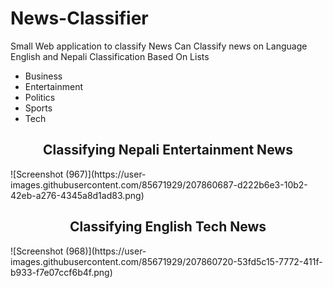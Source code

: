 # News-Classifier
Small Web application to classify News
Can Classify news on Language English and Nepali
Classification Based On Lists
<ul>
<li> Business </li>
<li> Entertainment </li>
<li> Politics </li>
<li> Sports </li>
<li> Tech </li>
</ul>

<h2><center>Classifying Nepali Entertainment News</center> </h2>
![Screenshot (967)](https://user-images.githubusercontent.com/85671929/207860687-d222b6e3-10b2-42eb-a276-4345a8d1ad83.png)
<h2><center>Classifying English Tech News</center></h2>
![Screenshot (968)](https://user-images.githubusercontent.com/85671929/207860720-53fd5c15-7772-411f-b933-f7e07ccf6b4f.png)
 
